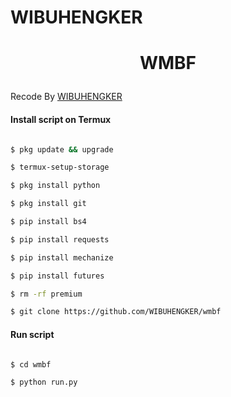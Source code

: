 
# WIBUHENGKER

<h1 align="center">

 WMBF

</h1>

</div>

<p align="center">

  Recode By <a href="https://www.facebook.com/KingFajarID">WIBUHENGKER</a>

</p>

<p align="center">

 

#### Install script on Termux

```bash

$ pkg update && upgrade

$ termux-setup-storage

$ pkg install python

$ pkg install git

$ pip install bs4

$ pip install requests

$ pip install mechanize

$ pip install futures

$ rm -rf premium

$ git clone https://github.com/WIBUHENGKER/wmbf

```

#### Run script

```bash

$ cd wmbf

$ python run.py

```

